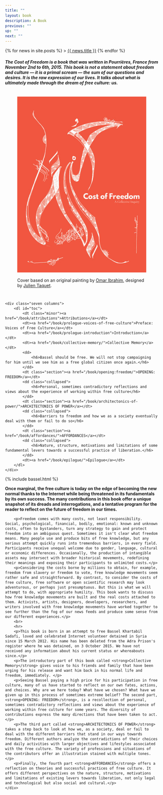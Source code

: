```yaml
---
title: ""
layout: book
description: A Book
previous: ""
up: ""
next: ""
---
```


{% for news in site.posts %}
    > <a href="{{ news.link}}">{{ news.title }}</a>
{% endfor %}

#####  The Cost of Freedom is a book that was written in Pourrières, France from November 2nd to 6th, 2015. This book is not a statement about freedom and culture — it is a primal scream — the sum of our questions and desires. It is the raw expression of our lives. It talks about what is ultimately made through the dream of free culture: us.

<div class="row" id="presentation">
    <div class="five columns center" id="cover">
        <figure>
            <a href="/book/cost-of-freedom.pdf"><img src="/images/cof-cover-450x600.jpg" alt="Download PDF"></a>
            <figcaption>
                <p>Cover based on an original painting by
                    <a href="http://blueroseman1978.tumblr.com/">Omar
        Ibrahim</a>, designed by <a href="https://twitter.com/John_Tax">Julien
        Taquet</a>.</p>
            </figcaption>
        </figure>
    </div>

    <div class="seven columns">
        <dl id="toc">
            <dt class="minor"><a href="/book/attributions">Attributions</a></dt>
            <dt><a href="/book/prologue-voices-of-free-culture">Preface: Voices of Free Culture</a></dt>
            <dt><a href="/book/prologue-introduction">Introduction</a></dt>
            <dt><a href="/book/collective-memory/">Collective Memory</a></dt>
            <dd>
                <h6>Bassel should be free. We will not stop campaigning for him until we see him as a free global citizen once again.</h6>
            </dd>
            <dt class="section"><a href="/book/opening:freedom/">OPENING: FREEDOM</a></dt>
            <dd class="collapsed">
                <h6>Personal, sometimes contradictory reflections and views about the experience of working within free culture</h6>
            </dd>
            <dt class="section"><a href="/book/architectonics-of-power/">ARCHITECTONICS OF POWER</a></dt>
            <dd class="collapsed">
                <h6>Barriers to freedom and how we as a society eventually deal with them or fail to do so</h6>
            </dd>
            <dt class="section"><a href="/book/affordances/">AFFORDANCES</a></dt>
            <dd class="collapsed">
                <h6>Nature, structure, motivations and limitations of some fundamental levers towards a successful practice of liberation.</h6>
            </dd>
            <dt><a href="/book/epilogue/">Epilogue</a></dt>
        </dl>
    </div>
</div>
{% include bassel.html %}
<div class="row" id="presentation">
    <div class="twelve column">
        <p><strong>Once marginal, the free culture is today on the edge of becoming the new normal thanks to the Internet while being threatened in its fundamentals by its own success. The many contributions in this book offer a unique snapshot of its dreads and interrogations, and a tentative program for the reader to reflect on the future of freedom in our times.</strong></p>

        <p>Freedom comes with many costs, not least responsibility. Social, psychological, financial, bodily, emotional: known and unknown costs, often to bystanders, turn any strategy to gain and protect freedom into an ambiguous quest. Sometimes it isn't clear what freedom means. Many people use and produce bits of free knowledge, but any serious attempt quickly runs into tremendous barriers, in every field. Participants receive unequal welcome due to gender, language, cultural or economic differences. Occasionally, the production of intangible assets may intersect with broader historical movements, redefining their meanings and exposing their participants to unlimited costs.</p>
        <p>Considering the costs borne by millions to obtain, for example, freedom from slavery or freedom to vote, free knowledge movements seem rather safe and straightforward. By contrast, to consider the costs of free culture, free software or open scientific research may look adventurous, or perhaps just presumptuous. But this is what we will attempt to do, with appropriate humility. This book wants to discuss how free knowledge movements are built and the real costs attached to them. Activists, artists, designers, developers, researchers, and writers involved with free knowledge movements have worked together to see further than the fog of our news feeds and produce some sense from our different experiences.</p>
        <br>
        <hr>
        <p>This book is born in an attempt to free Bassel Khartabil Sadafi, loved and celebrated Internet volunteer detained in Syria since 15 March 2012. His name has been deleted from the Adra Prison's register where he was detained, on 3 October 2015. We have not received any information about his current status or whereabouts since.</p>
        <p>The introductory part of this book called <strong>Collective Memory</strong> gives voice to his friends and family that have been urging for his release and want him back in his normal life and freedom, immediately. </p>
        <p>Seeing Bassel paying a high price for his participation in free culture, many of us have started to reflect on our own fates, actions, and choices. Why are we here today? What have we chosen? What have we given up in this process of sometimes extreme belief? The second part, <strong>OPENING: FREEDOM</strong>, is a recollection of personal, sometimes contradictory reflections and views about the experience of working within free culture for some years. The diversity of contributions express the many directions that have been taken to act.</p>
        <p>The third part called <strong>ARCHITECTONICS OF POWER</strong> takes a step back to look at how we, as a society, deal or fail to deal with the different barriers that stand in our ways towards freedom. Different authors analyze the contradictions of their choices and daily activities with larger objectives and lifestyles associated with the free culture. The variety of professions and situations of the contributors offer an illustration stained with multiple tones.</p>
        <p>Finally, the fourth part <strong>AFFORDANCES</strong> offers a reflection on theories and successful practices of free culture. It offers different perspectives on the nature, structure, motivations and limitations of existing levers towards liberation, not only legal and technological but also social and cultural.</p>
    </div>
</div>
